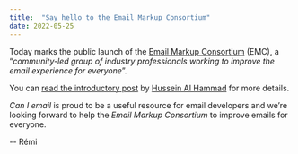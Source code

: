 ```yaml
---
title:  "Say hello to the Email Markup Consortium"
date: 2022-05-25
---
```


Today marks the public launch of the [Email Markup Consortium](https://emailmarkup.org/) (EMC), a “_community-led group of industry professionals working to improve the email experience for everyone_”. 

You can [read the introductory post](https://dev.to/emailmarkup/introducing-the-email-markup-consortium-emc-52ak) by [Hussein Al Hammad](https://twitter.com/hus_hmd) for more details.

_Can I email_ is proud to be a useful resource for email developers and we’re looking forward to help the _Email Markup Consortium_ to improve emails for everyone.

-- Rémi